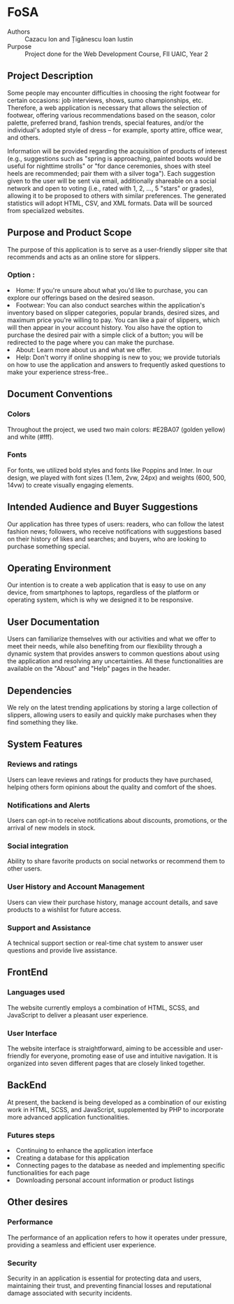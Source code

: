<!DOCTYPE html>
<html>
  <head>
    <meta charset="utf-8">
    <meta name="viewport" content="width=device-width, initial-scale=1.0, user-scalable=yes">
    <h1>FoSA</h1>
    <link rel="stylesheet" href="css/scholarly.min.css">
    
  </head>
  <body>
    <div role="contentinfo">
      <dl>
        <dt>Authors</dt>
        <dd>
          Cazacu Ion and Țigănescu Ioan Iustin
        </dd>
        <dt>Purpose</dt>
        <dd>
          Project done for the Web Development Course, FII UAIC, Year 2
        </dd>
      </dl>
    </div>
    <section typeof="sa:Abstract" id="abstract" role="doc-abstract">
      <h2>Project Description</h2>
      <p>
       Some people may encounter difficulties in choosing the right footwear for certain occasions: job interviews, shows, sumo championships, etc. Therefore, a web application is necessary that allows the selection of footwear, offering various recommendations based on the season, color palette, preferred brand, fashion trends, special features, and/or the individual's adopted style of dress – for example, sporty attire, office wear, and others.
      </p>
      <p>
      Information will be provided regarding the acquisition of products of interest (e.g., suggestions such as "spring is approaching, painted boots would be useful for nighttime strolls" or "for dance ceremonies, shoes with steel heels are recommended; pair them with a silver toga"). Each suggestion given to the user will be sent via email, additionally shareable on a social network and open to voting (i.e., rated with 1, 2, ..., 5 "stars" or grades), allowing it to be proposed to others with similar preferences. The generated statistics will adopt HTML, CSV, and XML formats. Data will be sourced from specialized websites.
      </p>
    </section>
    <section id="introduction" role="doc-introduction">
      <h2>Purpose and Product Scope</h2>
      <p>
        The purpose of this application is to serve as a user-friendly slipper site that recommends and acts as an online store for slippers. 
      <h3> Option : </h3>
    <li> Home: If you're unsure about what you'd like to purchase, you can explore our offerings based on the desired season.</li>
        <li>Footwear: You can also conduct searches within the application's inventory based on slipper categories, popular brands, desired sizes, and maximum price you're willing to pay. You can like a pair of slippers, which will then appear in your account history. You also have the option to purchase the desired pair with a simple click of a button; you will be redirected to the page where you can make the purchase. </li>
        <li>About: Learn more about us and what we offer.</li>
        <li>Help: Don't worry if online shopping is new to you; we provide tutorials on how to use the application and answers to frequently asked questions to make your experience stress-free..</li>
      </ul>
    </section>
    <section id="structure">
      <h2>Document Conventions</h2>
      <h3>Colors</h3>
      <p> Throughout the project, we used two main colors: #E2BA07 (golden yellow) and white (#fff). </p>
       <h3>Fonts</h3>
       <p> For fonts, we utilized bold styles and fonts like Poppins and Inter. In our design, we played with font sizes (1.1em, 2vw, 24px) and weights (600, 500, 14vw) to create visually engaging elements. </p>
      <section id="Root">
      <h2>Intended Audience and Buyer Suggestions</h2>
        <p> Our application has three types of users: readers, who can follow the latest fashion news; followers, who receive notifications with suggestions based on their history of likes and searches; and buyers, who are looking to purchase something special. </p>
         <h2> Operating Environment </h2>
        <p> Our intention is to create a web application that is easy to use on any device, from smartphones to laptops, regardless of the platform or operating system, which is why we designed it to be responsive. </p>
         <h2> User Documentation </h2>
        <p> Users can familiarize themselves with our activities and what we offer to meet their needs, while also benefiting from our flexibility through a dynamic system that provides answers to common questions about using the application and resolving any uncertainties. All these functionalities are available on the "About" and "Help" pages in the header. </p>
        <h2> Dependencies </h2>
        <p> We rely on the latest trending applications by storing a large collection of slippers, allowing users to easily and quickly make purchases when they find something they like. </p>
         <h2> System Features </h2>
          <h3>  Reviews and ratings </h3>
           <p>  Users can leave reviews and ratings for products they have purchased, helping others form opinions about the quality and comfort of the shoes. </p>
          <h3>  Notifications and Alerts </h3>
           <p>  Users can opt-in to receive notifications about discounts, promotions, or the arrival of new models in stock. </p>   
          <h3>  Social integration </h3>
           <p>   Ability to share favorite products on social networks or recommend them to other users. </p> 
          <h3>  User History and Account Management </h3>
           <p>  Users can view their purchase history, manage account details, and save products to a wishlist for future access.</p>  
           <h3>  Support and Assistance </h3>
           <p>   A technical support section or real-time chat system to answer user questions and provide live assistance.</p>
        <h2> FrontEnd </h2>
           <h3>  Languages used </h3>
        <p> The website currently employs a combination of HTML, SCSS, and JavaScript to deliver a pleasant user experience. </p>
        <h3> User Interface </h3>
        <p> The website interface is straightforward, aiming to be accessible and user-friendly for everyone, promoting ease of use and intuitive navigation. It is organized into seven different pages that are closely linked together. </p>
         <h2> BackEnd </h2>
        <p> At present, the backend is being developed as a combination of our existing work in HTML, SCSS, and JavaScript, supplemented by PHP to incorporate more advanced application functionalities. </p>
        <h3> Futures steps </h3>
        <li>  Continuing to enhance the application interface</li>
        <li>  Creating a database for this application</li>
        <li>  Connecting pages to the database as needed and implementing specific functionalities for each page</li>
        <li>  Downloading personal account information or product listings</li>
        <h2> Other desires </h2>
        <h3> Performance </h3>
        <p>   The performance of an application refers to how it operates under pressure, providing a seamless and efficient user experience. </p>
        <h3> Security </h3>
        <p>   Security in an application is essential for protecting data and users, maintaining their trust, and preventing financial losses and reputational damage associated with security incidents. </p>
  </body>
</html>

